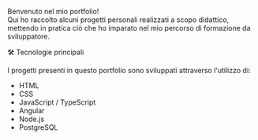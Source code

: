 Benvenuto nel mio portfolio!  
Qui ho raccolto alcuni progetti personali realizzati a scopo didattico, mettendo in pratica ciò che ho imparato nel mio percorso di formazione da sviluppatore.


🛠️ Tecnologie principali

I progetti presenti in questo portfolio sono sviluppati attraverso l'utilizzo di:

- HTML
- CSS
- JavaScript / TypeScript
- Angular
- Node.js
- PostgreSQL
